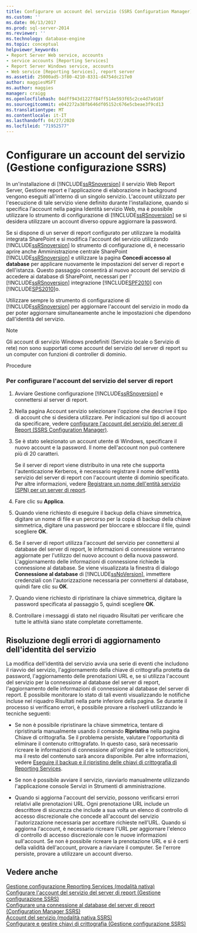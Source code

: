 ```yaml
---
title: Configurare un account del servizio (SSRS Configuration Manager) | Microsoft Docs
ms.custom: ''
ms.date: 06/13/2017
ms.prod: sql-server-2014
ms.reviewer: ''
ms.technology: database-engine
ms.topic: conceptual
helpviewer_keywords:
- Report Server Web service, accounts
- service accounts [Reporting Services]
- Report Server Windows service, accounts
- Web service [Reporting Services], report server
ms.assetid: 25000ad5-3f80-4210-8331-d4754dc217e0
author: maggiesMSFT
ms.author: maggies
manager: craigg
ms.openlocfilehash: 04dff943d1227f84ff514e593f65c2ce4d7a918f
ms.sourcegitcommit: e042272a38fb646df05152c676e5cbeae3f9cd13
ms.translationtype: MT
ms.contentlocale: it-IT
ms.lasthandoff: 04/27/2020
ms.locfileid: "71952577"
---
```

# <a name="configure-a-service-account-ssrs-configuration-manager"></a>Configurare un account del servizio (Gestione configurazione SSRS)
  In un'installazione di [!INCLUDE[ssRSnoversion](../../includes/ssrsnoversion-md.md)] il servizio Web Report Server, Gestione report e l'applicazione di elaborazione in background vengono eseguiti all'interno di un singolo servizio. L'account utilizzato per l'esecuzione di tale servizio viene definito durante l'installazione, quando si specifica l'account nella pagina Identità servizio Web, ma è possibile utilizzare lo strumento di configurazione di [!INCLUDE[ssRSnoversion](../../includes/ssrsnoversion-md.md)] se si desidera utilizzare un account diverso oppure aggiornare la password.  
  
 Se si dispone di un server di report configurato per utilizzare la modalità integrata SharePoint e si modifica l'account del servizio utilizzando [!INCLUDE[ssRSnoversion](../../includes/ssrsnoversion-md.md)] lo strumento di configurazione di, è necessario aprire anche Amministrazione centrale SharePoint [!INCLUDE[ssRSnoversion](../../includes/ssrsnoversion-md.md)] e utilizzare la pagina **Concedi accesso al database** per applicare nuovamente le impostazioni del server di report e dell'istanza. Questo passaggio consentirà al nuovo account del servizio di accedere ai database di SharePoint, necessari per l' [!INCLUDE[ssRSnoversion](../../includes/ssrsnoversion-md.md)] integrazione [!INCLUDE[SPF2010](../../includes/spf2010-md.md)] con [!INCLUDE[SPS2010](../../includes/sps2010-md.md)]o.  
  
 Utilizzare sempre lo strumento di configurazione di [!INCLUDE[ssRSnoversion](../../includes/ssrsnoversion-md.md)] per aggiornare l'account del servizio in modo da per poter aggiornare simultaneamente anche le impostazioni che dipendono dall'identità del servizio.  
  
> [!NOTE]  
>  Gli account di servizio Windows predefiniti (Servizio locale o Servizio di rete) non sono supportati come account del servizio del server di report su un computer con funzioni di controller di dominio.  
  
 Procedure  
  
### <a name="to-configure-the-report-server-service-account"></a>Per configurare l'account del servizio del server di report  
  
1.  Avviare Gestione configurazione [!INCLUDE[ssRSnoversion](../../includes/ssrsnoversion-md.md)] e connettersi al server di report.  
  
2.  Nella pagina Account servizio selezionare l'opzione che descrive il tipo di account che si desidera utilizzare. Per indicazioni sul tipo di account da specificare, vedere [configurare l'account del servizio del server di Report &#40;SSRS Configuration Manager&#41;](../../reporting-services/install-windows/configure-the-report-server-service-account-ssrs-configuration-manager.md).  
  
3.  Se è stato selezionato un account utente di Windows, specificare il nuovo account e la password. Il nome dell'account non può contenere più di 20 caratteri.  
  
     Se il server di report viene distribuito in una rete che supporta l'autenticazione Kerberos, è necessario registrare il nome dell'entità servizio del server di report con l'account utente di dominio specificato. Per altre informazioni, vedere [Registrare un nome dell'entità servizio &#40;SPN&#41; per un server di report](../../reporting-services/report-server/register-a-service-principal-name-spn-for-a-report-server.md).  
  
4.  Fare clic su **Applica**.  
  
5.  Quando viene richiesto di eseguire il backup della chiave simmetrica, digitare un nome di file e un percorso per la copia di backup della chiave simmetrica, digitare una password per bloccare e sbloccare il file, quindi scegliere **OK**.  
  
6.  Se il server di report utilizza l'account del servizio per connettersi al database del server di report, le informazioni di connessione verranno aggiornate per l'utilizzo del nuovo account o della nuova password. L'aggiornamento delle informazioni di connessione richiede la connessione al database. Se viene visualizzata la finestra di dialogo  **Connessione al database** di [!INCLUDE[ssNoVersion](../../includes/ssnoversion-md.md)], immettere credenziali con l'autorizzazione necessaria per connettersi al database, quindi fare clic su **OK**.  
  
7.  Quando viene richiesto di ripristinare la chiave simmetrica, digitare la password specificata al passaggio 5, quindi scegliere **OK**.  
  
8.  Controllare i messaggi di stato nel riquadro Risultati per verificare che tutte le attività siano state completate correttamente.  
  
## <a name="troubleshooting-service-identity-update-errors"></a>Risoluzione degli errori di aggiornamento dell'identità del servizio  
 La modifica dell'identità del servizio avvia una serie di eventi che includono il riavvio del servizio, l'aggiornamento della chiave di crittografia protetta da password, l'aggiornamento delle prenotazioni URL e, se si utilizza l'account del servizio per la connessione al database del server di report, l'aggiornamento delle informazioni di connessione al database del server di report. È possibile monitorare lo stato di tali eventi visualizzando le notifiche incluse nel riquadro Risultati nella parte inferiore della pagina. Se durante il processo si verificano errori, è possibile provare a risolverli utilizzando le tecniche seguenti:  
  
-   Se non è possibile ripristinare la chiave simmetrica, tentare di ripristinarla manualmente usando il comando **Ripristina** nella pagina Chiave di crittografia. Se il problema persiste, valutare l'opportunità di eliminare il contenuto crittografato. In questo caso, sarà necessario ricreare le informazioni di connessione all'origine dati e le sottoscrizioni, ma il resto del contenuto sarà ancora disponibile. Per altre informazioni, vedere [Eseguire il backup e il ripristino delle chiavi di crittografia di Reporting Services](../../reporting-services/install-windows/ssrs-encryption-keys-back-up-and-restore-encryption-keys.md).  
  
-   Se non è possibile avviare il servizio, riavviarlo manualmente utilizzando l'applicazione console Servizi in Strumenti di amministrazione.  
  
-   Quando si aggiorna l'account del servizio, possono verificarsi errori relativi alle prenotazioni URL. Ogni prenotazione URL include un descrittore di sicurezza che include a sua volta un elenco di controllo di accesso discrezionale che concede all'account del servizio l'autorizzazione necessaria per accettare richieste nell'URL. Quando si aggiorna l'account, è necessario ricreare l'URL per aggiornare l'elenco di controllo di accesso discrezionale con le nuove informazioni sull'account. Se non è possibile ricreare la prenotazione URL e si è certi della validità dell'account, provare a riavviare il computer. Se l'errore persiste, provare a utilizzare un account diverso.  
  
## <a name="see-also"></a>Vedere anche  
 [Gestione configurazione Reporting Services &#40;modalità nativa&#41;](../../../2014/sql-server/install/reporting-services-configuration-manager-native-mode.md)   
 [Configurare l'account del servizio del server di report &#40;Gestione configurazione SSRS&#41;](../../reporting-services/install-windows/configure-the-report-server-service-account-ssrs-configuration-manager.md)   
 [Configurare una connessione al database del server di report &#40;Configuration Manager SSRS&#41;](../../../2014/sql-server/install/configure-a-report-server-database-connection-ssrs-configuration-manager.md)   
 [Account del servizio &#40;modalità nativa SSRS&#41;](../../../2014/sql-server/install/service-account-ssrs-native-mode.md)   
 [Configurare e gestire chiavi di crittografia &#40;Gestione configurazione SSRS&#41;](../../reporting-services/install-windows/ssrs-encryption-keys-manage-encryption-keys.md)  
  
  
